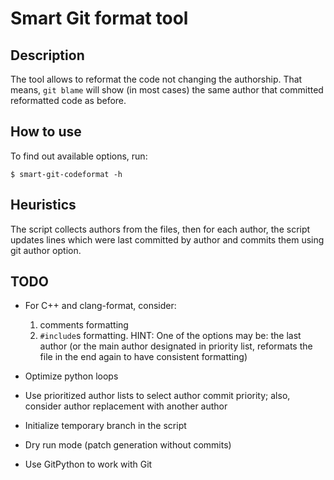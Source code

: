 # Smart Git format tool

## Description

The tool allows to reformat the code not changing the authorship. That means, `git blame` will show (in most cases) the same author that committed reformatted code as before.

## How to use

To find out available options, run:
```
$ smart-git-codeformat -h
```

## Heuristics

The script collects authors from the files, then for each author, the script updates lines which were last committed by author and commits them using git author option.

## TODO

* For C++ and clang-format, consider:

  1. comments formatting
  2. `#include`s formatting. HINT: One of the options may be: the last author (or the main author designated in priority list, reformats the file in the end again to have consistent formatting)

* Optimize python loops
* Use prioritized author lists to select author commit priority; also, consider author replacement with another author
* Initialize temporary branch in the script
* Dry run mode (patch generation without commits)
* Use GitPython to work with Git
